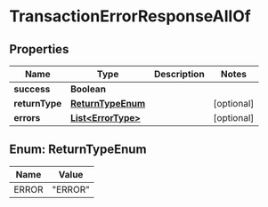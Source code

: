 

# TransactionErrorResponseAllOf


## Properties

| Name | Type | Description | Notes |
|------------ | ------------- | ------------- | -------------|
|**success** | **Boolean** |  |  |
|**returnType** | [**ReturnTypeEnum**](#ReturnTypeEnum) |  |  [optional] |
|**errors** | [**List&lt;ErrorType&gt;**](ErrorType.md) |  |  [optional] |



## Enum: ReturnTypeEnum

| Name | Value |
|---- | -----|
| ERROR | &quot;ERROR&quot; |



